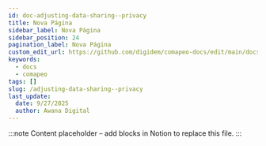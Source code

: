 ```yaml
---
id: doc-adjusting-data-sharing--privacy
title: Nova Página
sidebar_label: Nova Página
sidebar_position: 24
pagination_label: Nova Página
custom_edit_url: https://github.com/digidem/comapeo-docs/edit/main/docs/installing--uninstalling-comapeo/adjusting-data-sharing--privacy.md
keywords:
  - docs
  - comapeo
tags: []
slug: /adjusting-data-sharing--privacy
last_update:
  date: 9/27/2025
  author: Awana Digital
---
```


<!-- Placeholder content generated automatically because the Notion page is missing a Website Block. -->

:::note
Content placeholder – add blocks in Notion to replace this file.
:::
